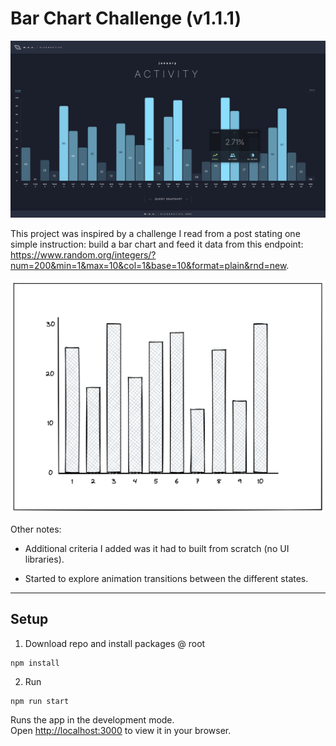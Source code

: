 # Bar Chart Challenge (v1.1.1)

![screenshot](./src/shared/images/screenshot.png)

This project was inspired by a challenge I read from a post stating one simple instruction: build a bar chart and feed it data from this endpoint: <https://www.random.org/integers/?num=200&min=1&max=10&col=1&base=10&format=plain&rnd=new>.

![example](./src/shared/images/example.png)

Other notes:

- Additional criteria I added was it had to built from scratch (no UI libraries).

- Started to explore animation transitions between the different states.

---

## Setup

1. Download repo and install packages @ root

```shell
npm install
```

2. Run

```shell
npm run start
```

Runs the app in the development mode.\
Open [http://localhost:3000](http://localhost:3000) to view it in your browser.
